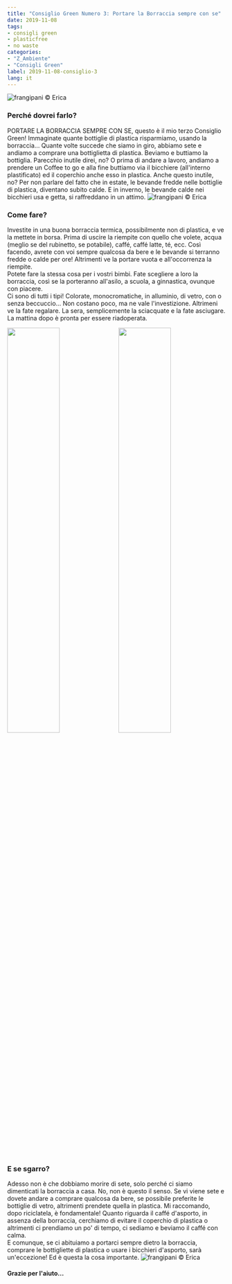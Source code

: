 ```yaml
---
title: "Consiglio Green Numero 3: Portare la Borraccia sempre con se"
date: 2019-11-08
tags:
- consigli green
- plasticfree
- no waste
categories:
- "Z_Ambiente"
- "Consigli Green"
label: 2019-11-08-consiglio-3
lang: it
---
```

![](header.jpeg "frangipani © Erica")

<h3>
  <font color="grey">
  </font> Perché dovrei farlo?
</h3>

PORTARE LA BORRACCIA SEMPRE CON SE, questo è il mio terzo Consiglio Green! Immaginate quante bottiglie di plastica risparmiamo, usando la borraccia... Quante volte succede che siamo in giro, abbiamo sete e andiamo a comprare una bottiglietta di plastica. Beviamo e buttiamo la bottiglia. Parecchio inutile direi, no? O prima di andare a lavoro, andiamo a prendere un Coffee to go e alla fine buttiamo via il bicchiere (all'interno plastificato) ed il coperchio anche esso in plastica. Anche questo inutile, no? Per non parlare del fatto che in estate, le bevande fredde nelle bottiglie di plastica, diventano subito calde. E in inverno, le bevande calde nei bicchieri usa e getta, si raffreddano in un attimo.
![](green4.jpeg "frangipani © Erica")

<h3>
	<font color="grey">
	</font> Come fare?
</h3>

Investite in una buona borraccia termica, possibilmente non di plastica, e ve la mettete in borsa. Prima di uscire la riempite con quello che volete, acqua (meglio se del rubinetto, se potabile), caffé, caffé latte, té, ecc. Così facendo, avrete con voi sempre qualcosa da bere e le bevande si terranno fredde o calde per ore! Altrimenti ve la portare vuota e all'occorrenza la riempite.
<br />
Potete fare la stessa cosa per i vostri bimbi. Fate scegliere a loro la borraccia, così se la porteranno all'asilo, a scuola, a ginnastica, ovunque con piacere.
<br />
Ci sono di tutti i tipi! Colorate, monocromatiche, in alluminio, di vetro, con o senza beccuccio... Non costano poco, ma ne vale l'investizione. Altrimeni ve la fate regalare. La sera, semplicemente la sciacquate e la fate asciugare. La mattina dopo è pronta per essere riadoperata.
<p>
  <div style="width: 100%; margin-bottom: 0">
    <img style="float: left; width: 49%; margin-right: 1%" src="green1.jpeg" alt="" title="frangipani © Erica" />
    <img style="float: left; width: 49%; margin-left: 1%" src="green2.jpeg" alt="" title="frangipani © Erica" />
    <div style="clear: both"></div>
  </div>
</p>

<h3>
  <font color="grey">
  </font> E se sgarro?
</h3>

Adesso non è che dobbiamo morire di sete, solo perché ci siamo dimenticati la borraccia a casa. No, non è questo il senso. Se vi viene sete e dovete andare a comprare qualcosa da bere, se possibile preferite le bottiglie di vetro, altrimenti prendete quella in plastica. Mi raccomando, dopo riciclatela, è fondamentale! Quanto riguarda il caffé d'asporto, in assenza della borraccia, cerchiamo di evitare il coperchio di plastica o altrimenti ci prendiamo un po' di tempo, ci sediamo e beviamo il caffé con calma.
<br />
E comunque, se ci abituiamo a portarci sempre dietro la borraccia, comprare le bottigliette di plastica o usare i bicchieri d'asporto, sarà un'eccezione! Ed è questa la cosa importante.
![](green3.jpeg "frangipani © Erica")

<h4>Grazie per l'aiuto...
  <font color="green">
    <i class="fa-regular fa-face-smile"></i>
  </font>
</h4>
